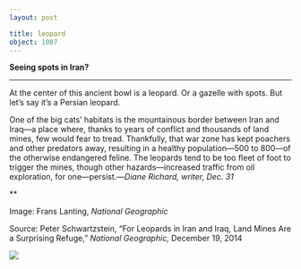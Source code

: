 ```yaml
---
layout: post

title: leopard
object: 1087
---
```

**Seeing spots in Iran?**

****

At the center of this ancient bowl is a leopard. Or a gazelle with spots. But let’s say it’s a Persian leopard.

One of the big cats’ habitats is the mountainous border between Iran and Iraq—a place where, thanks to years of conflict and thousands of land mines, few would fear to tread. Thankfully, that war zone has kept poachers and other predators away, resulting in a healthy population—500 to 800—of the otherwise endangered feline. The leopards tend to be too fleet of foot to trigger the mines, though other hazards—increased traffic from oil exploration, for one—persist.—*Diane Richard, writer, Dec. 31*

**

Image: Frans Lanting, *National Geographic*

Source: Peter Schwartzstein, “For Leopards in Iran and Iraq, Land Mines Are a Surprising Refuge,” *National Geographic,* December 19, 2014

![]({{siteurl.base}}/images/14-12-31_50.46.425_LeopardEDIT-1.jpeg)

